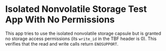 Isolated Nonvolatile Storage Test App With No Permissions
=========================================================

This app tries to use the isolated nonvolatile storage capsule but is granted no
storage access permissions (its `write_id` in the TBF header is 0). This
verifies that the read and write calls return `ENOSUPPORT`.
